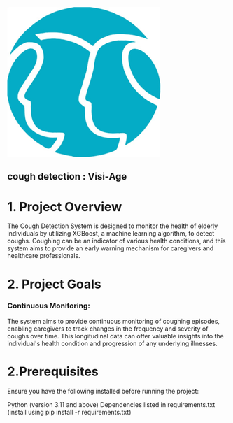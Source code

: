

<img src="https://github.com/arthurbirate/cough_detection_visi_age/blob/main/cough_detection_4.0/logo/caringminds.jpg" alt="Alt text" width="350"/>


## cough detection : Visi-Age


# 1. Project Overview
The Cough Detection System is designed to monitor the health of elderly individuals by utilizing XGBoost, a machine learning algorithm, to detect coughs. Coughing can be an indicator of various health conditions, and this system aims to provide an early warning mechanism for caregivers and healthcare professionals.

# 2. Project Goals

### Continuous Monitoring: 
The system aims to provide continuous monitoring of coughing episodes, enabling caregivers to track changes in the frequency and severity of coughs over time. This longitudinal data can offer valuable insights into the individual's health condition and progression of any underlying illnesses.


# 2.Prerequisites
Ensure you have the following installed before running the project:

Python (version 3.11 and above)
Dependencies listed in requirements.txt (install using pip install -r requirements.txt)

